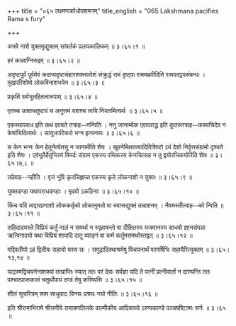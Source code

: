 +++
title = "०६५ लक्ष्मणक्रोधोपशमनम्"
title_english = "065 Lakshmana pacifies Rama s fury"

+++


अभवे नाशे युक्तमुद्युक्तम् सांवर्तकं प्रलयकालिकम्  ॥  ३।६५।१  ॥   

  

हरं कालाग्निरुद्रम्  ॥  ३।६५।२  ॥   

  

अदृष्टपूर्वं पूर्वमेवं कदाप्यदृष्टसंहारशक्त्यावेशं संक्रुद्धं रामं
दृष्ट्वा राममब्रवीदिति रामपदद्वयसंबन्धः । मुखपरिशोषो लोकविनाशभयेन  ॥ 
३।६५।३  ॥   

  

प्रकृतिं सर्वभूतहितत्वरूपाम्  ॥  ३।६५।४  ॥   

  

एतच्च उक्तचतुष्टयं च अनुत्तमं यशश्च त्वयि नियतमित्यर्थः  ॥  ३।६५।५  ॥   

  

एकस्यापराध इति कथं ज्ञायते तत्राह--नन्विति । ननु जानाम्येक एवापराद्ध इति
कुतस्तत्राह--कस्यचिदेव न केषांचिदित्यर्थः । सायुधपरिकरो भग्न इत्यन्वयः
 ॥  ३।६५।६  ॥   

  

स केन भग्नः केन हेतुनेत्येतत्तु न जानामीति शेषः ।
खुरनेमिक्षतत्वादिविशिष्टो ऽयं देशो निर्वृत्तसंग्रामो दृश्यते इति शेषः ।
एवंभूतैर्हेतुभिरयं विमर्दः संग्राम एकस्य रथिकस्य केनचित्सह न तु
द्वयोरधिकयोरिति शेषः  ॥  ३।६५।७,८  ॥   

  

तदेवाह--नहीति । वृत्तं भूवि कृतचिह्नमत एकस्य कृते लोकनाशो न युक्तः  ॥ 
३।६५।९  ॥   

  

युक्तदण्डा यथापराधदण्डाः । मृदवो ऽकठिनाः  ॥  ३।६५।१०  ॥   

  

किंच यदि त्वद्दारप्रणाशो लोककर्तृको लोकानुमतो वा स्यात्तद्युक्तं
तन्नाशनम् । नैवमस्तीत्याह--को न्विति  ॥  ३।६५।११  ॥   

  

सहिदादयस्ते विप्रियं कर्तुं नालं न समर्था न स्पृहावन्तो वा दीक्षितस्य
यजमानस्य साधवो ज्ञानसंपन्ना ऋत्विगादयो यथा विप्रियं शापादि दातु व्याङ्गं
वा कर्म कर्तुमसमर्थास्तद्वत्  ॥  ३।६५।१२  ॥   

  

मद्दिवतीयो ऽहं द्वितीयः सहायो यस्य सः । समुद्रादिस्थाश्रमेषु विचयनार्थं
परमर्षिभिः सहायैरित्युक्तम्  ॥  ३।६५।१३,१४  ॥   

  

यद्यस्मद्विचयनेनाशक्यां तत्प्राप्तिः स्यात् ततः परं देवाः सर्वज्ञा यदि
ते पत्नीं प्रत्नीवार्तां न दास्यन्ति ततः पश्चात्प्राप्तकालं चतुर्थोपायं
दण्डं तेषु करिष्यसि  ॥  ३।६५।१५  ॥   

  

शीलं सुचरित्रम् साम साधुवादः विनयः प्रश्रयः नयो नीतिः  ॥  ३।६५।१६  ॥   

  

इति श्रीरामाभिरामे श्रीरामीये रामायणतिलके वाल्मीकीय आदिकाव्ये
ऽरण्यकाण्डे पञ्चषष्टितमः सर्गः  ॥  ३।६५  ॥   

  


